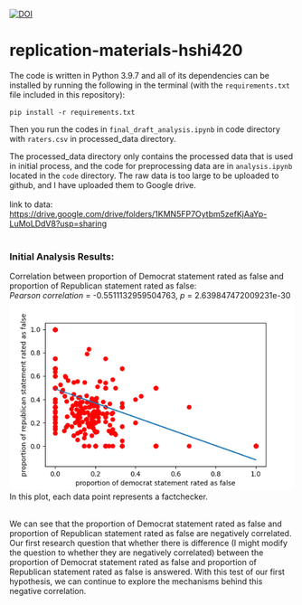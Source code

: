 [![DOI](https://zenodo.org/badge/484130480.svg)](https://zenodo.org/badge/latestdoi/484130480)

# replication-materials-hshi420
The code is written in Python 3.9.7 and all of its dependencies can be installed by running the following in the terminal (with the ``requirements.txt`` file included in this repository): 
```
pip install -r requirements.txt
```
Then you run the codes in ``final_draft_analysis.ipynb`` in code directory with ``raters.csv`` in processed_data directory.

The processed_data directory only contains the processed data that is used in initial process, and the code for preprocessing data are in ``analysis.ipynb`` located in the ``code`` directory. The raw data is too large to be uploaded to github, and I have uploaded them to Google drive.
</br></br>
link to data: https://drive.google.com/drive/folders/1KMN5FP7Oytbm5zefKjAaYp-LuMoLDdV8?usp=sharing
</br></br>
### Initial Analysis Results:
Correlation between proportion of Democrat statement rated as false and proportion of Republican statement rated as false: </br>
*Pearson correlation* = -0.5511132959504763, *p* = 2.639847472009231e-30
![plot](README_file/initial_analysis.png) </br>
In this plot, each data point represents a factchecker. </br></br>

We can see that the proportion of Democrat statement rated as false and proportion of Republican statement rated as false are negatively correlated. Our first research question that whether there is difference (I might modify the question to whether they are negatively correlated) between the proportion of Democrat statement rated as false and proportion of Republican statement rated as false is answered. With this test of our first hypothesis, we can continue to explore the mechanisms behind this negative correlation.

